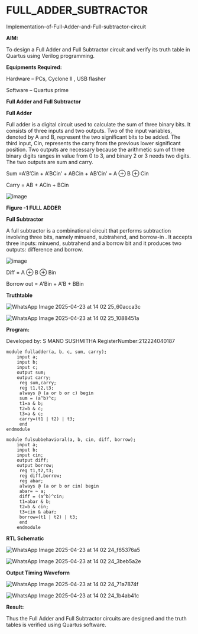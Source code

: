 # FULL_ADDER_SUBTRACTOR

Implementation-of-Full-Adder-and-Full-subtractor-circuit

**AIM:**

To design a Full Adder and Full Subtractor circuit and verify its truth table in Quartus using Verilog programming.

**Equipments Required:**

Hardware – PCs, Cyclone II , USB flasher

Software – Quartus prime

**Full Adder and Full Subtractor**

**Full Adder**

Full adder is a digital circuit used to calculate the sum of three binary bits. It consists of three inputs and two outputs. Two of the input variables, denoted by A and B, represent the two significant bits to be added. The third input, Cin, represents the carry from the previous lower significant position. Two outputs are necessary because the arithmetic sum of three binary digits ranges in value from 0 to 3, and binary 2 or 3 needs two digits. The two outputs are sum and carry.

Sum =A’B’Cin + A’BCin’ + ABCin + AB’Cin’ = A ⊕ B ⊕ Cin 

Carry = AB + ACin + BCin

![image](https://github.com/naavaneetha/FULL_ADDER_SUBTRACTOR/assets/154305477/0f30ba51-5ffb-4198-845f-18e054f675e7)

**Figure -1 FULL ADDER**

**Full Subtractor**

A full subtractor is a combinational circuit that performs subtraction involving three bits, namely minuend, subtrahend, and borrow-in . It accepts three inputs: minuend, subtrahend and a borrow bit and it produces two outputs: difference and borrow.

![image](https://github.com/naavaneetha/FULL_ADDER_SUBTRACTOR/assets/154305477/02b24f51-ab51-4304-9ad6-7b81ffc1ead5)

Diff = A ⊕ B ⊕ Bin 

Borrow out = A'Bin + A'B + BBin

**Truthtable**

![WhatsApp Image 2025-04-23 at 14 02 25_60acca3c](https://github.com/user-attachments/assets/fd774b1f-d9fd-4ab6-85e2-7bbc7dd98652)

![WhatsApp Image 2025-04-23 at 14 02 25_1088451a](https://github.com/user-attachments/assets/bd7ba1fa-ccef-4995-99a2-d8e1cb79a128)


**Program:**

Developed by: S MANO SUSHMITHA 
RegisterNumber:212224040187

```
module fulladder(a, b, c, sum, carry);
    input a;
    input b;
    input c;
    output sum;
    output carry;
	 reg sum,carry;
	 reg t1,t2,t3;
	 always @ (a or b or c) begin
	 sum = (a^b)^c;
	 t1=a & b;
	 t2=b & c;
	 t3=a & c;
	 carry=(t1 | t2) | t3;
	 end
endmodule

module fulsubbehavioral(a, b, cin, diff, borrow);
    input a;
    input b;
    input cin;
    output diff;
    output borrow;
	 reg t1,t2,t3;
	 reg diff,borrow;
	 reg abar;
	 always @ (a or b or cin) begin
	 abar= ~ a;
	 diff = (a^b)^cin;
	 t1=abar & b;
	 t2=b & cin;
	 t3=cin & abar;
	 borrow=(t1 | t2) | t3;
	 end
	endmodule

```


**RTL Schematic**


![WhatsApp Image 2025-04-23 at 14 02 24_f65376a5](https://github.com/user-attachments/assets/bd1362b1-37b7-4fd7-8db9-f22308a4af40)


![WhatsApp Image 2025-04-23 at 14 02 24_3beb5a2e](https://github.com/user-attachments/assets/28b13201-281f-4ada-8dec-8d1e4b869bbe)



**Output Timing Waveform**


![WhatsApp Image 2025-04-23 at 14 02 24_71a7874f](https://github.com/user-attachments/assets/1fb9cd4c-1350-4bba-b355-8bf44cb1f1c9)


![WhatsApp Image 2025-04-23 at 14 02 24_1b4ab41c](https://github.com/user-attachments/assets/d0b03c91-d196-440a-bb57-9fcdbf6adc01)



**Result:**

Thus the Full Adder and Full Subtractor circuits are designed and the truth tables is verified using Quartus software.



